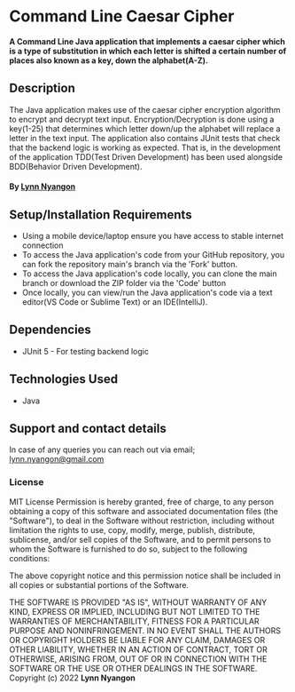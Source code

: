 # Command Line Caesar Cipher

#### A Command Line Java application that implements a caesar cipher which is a type of substitution in which each letter is shifted a certain number of places also known as a key, down the alphabet(A-Z).

## Description

The Java application makes use of the caesar cipher encryption algorithm to encrypt and decrypt text input. Encryption/Decryption is done using a key(1-25) that determines which letter down/up the alphabet will replace a letter in the text input. The application also contains JUnit tests that check that the backend logic is working as expected. That is, in the development of the application TDD(Test Driven Development) has been used alongside BDD(Behavior Driven Development).


#### By **[Lynn Nyangon](https://github.com/AnnaL001)**

## Setup/Installation Requirements

- Using a mobile device/laptop ensure you have access to stable internet connection
- To access the Java application's code from your GitHub repository, you can fork the repository main's branch via the 'Fork' button.
- To access the Java application's code locally, you can clone the main branch or download the ZIP folder via the 'Code' button
- Once locally, you can view/run the Java application's code via a text editor(VS Code or Sublime Text) or an IDE(IntelliJ).

## Dependencies

- JUnit 5 - For testing backend logic

## Technologies Used

- Java 

## Support and contact details

In case of any queries you can reach out via email; lynn.nyangon@gmail.com

### License

MIT License
Permission is hereby granted, free of charge, to any person obtaining a copy
of this software and associated documentation files (the "Software"), to deal
in the Software without restriction, including without limitation the rights
to use, copy, modify, merge, publish, distribute, sublicense, and/or sell
copies of the Software, and to permit persons to whom the Software is
furnished to do so, subject to the following conditions:

The above copyright notice and this permission notice shall be included in all
copies or substantial portions of the Software.

THE SOFTWARE IS PROVIDED "AS IS", WITHOUT WARRANTY OF ANY KIND, EXPRESS OR
IMPLIED, INCLUDING BUT NOT LIMITED TO THE WARRANTIES OF MERCHANTABILITY,
FITNESS FOR A PARTICULAR PURPOSE AND NONINFRINGEMENT. IN NO EVENT SHALL THE
AUTHORS OR COPYRIGHT HOLDERS BE LIABLE FOR ANY CLAIM, DAMAGES OR OTHER
LIABILITY, WHETHER IN AN ACTION OF CONTRACT, TORT OR OTHERWISE, ARISING FROM,
OUT OF OR IN CONNECTION WITH THE SOFTWARE OR THE USE OR OTHER DEALINGS IN THE
SOFTWARE.<br>
Copyright (c) 2022 **Lynn Nyangon**

